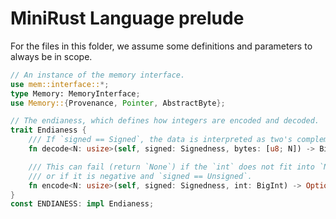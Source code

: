 # MiniRust Language prelude

For the files in this folder, we assume some definitions and parameters to always be in scope.

```rust
// An instance of the memory interface.
use mem::interface::*;
type Memory: MemoryInterface;
use Memory::{Provenance, Pointer, AbstractByte};

// The endianess, which defines how integers are encoded and decoded.
trait Endianess {
    /// If `signed == Signed`, the data is interpreted as two's complement.
    fn decode<N: usize>(self, signed: Signedness, bytes: [u8; N]) -> BigInt;

    /// This can fail (return `None`) if the `int` does not fit into `N` bytes,
    /// or if it is negative and `signed == Unsigned`.
    fn encode<N: usize>(self, signed: Signedness, int: BigInt) -> Option<[u8; N]>;
}
const ENDIANESS: impl Endianess;
```
